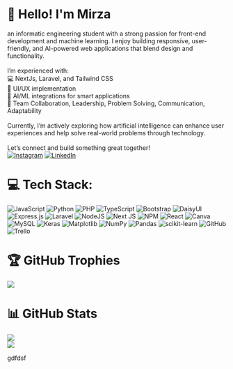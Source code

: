 # 💫 Hello! I'm Mirza
 an informatic engineering student with a strong passion for front-end development and machine learning. I enjoy building responsive, user-friendly, and AI-powered web applications that blend design and functionality.<br><br>I’m experienced with:<br>💻 NextJs, Laravel, and Tailwind CSS<br>🎨 UI/UX implementation<br>🧠 AI/ML integrations for smart applications<br>🤝 Team Collaboration, Leadership, Problem 
Solving, Communication, Adaptability <br><br>Currently, I’m actively exploring how artificial intelligence can enhance user experiences and help solve real-world problems through technology.<br><br>Let’s connect and build something great together!
<br>
[![Instagram](https://img.shields.io/badge/Instagram-%23E4405F.svg?logo=Instagram&logoColor=white)](https://instagram.com/https://www.instagram.com/mirzaardanas/) [![LinkedIn](https://img.shields.io/badge/LinkedIn-%230077B5.svg?logo=linkedin&logoColor=white)](https://linkedin.com/in/https://www.linkedin.com/in/mirzaardanas/) 

# 💻 Tech Stack:
![JavaScript](https://img.shields.io/badge/javascript-%23323330.svg?style=flat-square&logo=javascript&logoColor=%23F7DF1E) ![Python](https://img.shields.io/badge/python-3670A0?style=flat-square&logo=python&logoColor=ffdd54) ![PHP](https://img.shields.io/badge/php-%23777BB4.svg?style=flat-square&logo=php&logoColor=white) ![TypeScript](https://img.shields.io/badge/typescript-%23007ACC.svg?style=flat-square&logo=typescript&logoColor=white) ![Bootstrap](https://img.shields.io/badge/bootstrap-%238511FA.svg?style=flat-square&logo=bootstrap&logoColor=white) ![DaisyUI](https://img.shields.io/badge/daisyui-5A0EF8?style=flat-square&logo=daisyui&logoColor=white) ![Express.js](https://img.shields.io/badge/express.js-%23404d59.svg?style=flat-square&logo=express&logoColor=%2361DAFB) ![Laravel](https://img.shields.io/badge/laravel-%23FF2D20.svg?style=flat-square&logo=laravel&logoColor=white) ![NodeJS](https://img.shields.io/badge/node.js-6DA55F?style=flat-square&logo=node.js&logoColor=white) ![Next JS](https://img.shields.io/badge/Next-black?style=flat-square&logo=next.js&logoColor=white) ![NPM](https://img.shields.io/badge/NPM-%23CB3837.svg?style=flat-square&logo=npm&logoColor=white) ![React](https://img.shields.io/badge/react-%2320232a.svg?style=flat-square&logo=react&logoColor=%2361DAFB) ![Canva](https://img.shields.io/badge/Canva-%2300C4CC.svg?style=flat-square&logo=Canva&logoColor=white) ![MySQL](https://img.shields.io/badge/mysql-4479A1.svg?style=flat-square&logo=mysql&logoColor=white) ![Keras](https://img.shields.io/badge/Keras-%23D00000.svg?style=flat-square&logo=Keras&logoColor=white) ![Matplotlib](https://img.shields.io/badge/Matplotlib-%23ffffff.svg?style=flat-square&logo=Matplotlib&logoColor=black) ![NumPy](https://img.shields.io/badge/numpy-%23013243.svg?style=flat-square&logo=numpy&logoColor=white) ![Pandas](https://img.shields.io/badge/pandas-%23150458.svg?style=flat-square&logo=pandas&logoColor=white) ![scikit-learn](https://img.shields.io/badge/scikit--learn-%23F7931E.svg?style=flat-square&logo=scikit-learn&logoColor=white) ![GitHub](https://img.shields.io/badge/github-%23121011.svg?style=flat-square&logo=github&logoColor=white) ![Trello](https://img.shields.io/badge/Trello-%23026AA7.svg?style=flat-square&logo=Trello&logoColor=white)
# 🏆 GitHub Trophies
![](https://github-profile-trophy.vercel.app/?username=Gutserk&theme=radical&no-frame=false&no-bg=true&margin-w=4)
# 📊 GitHub Stats
![](https://github-readme-stats.vercel.app/api?username=Gutserk&theme=dark&hide_border=false&include_all_commits=true&count_private=false)<br/>
![](https://github-readme-stats.vercel.app/api/top-langs/?username=Gutserk&theme=dark&hide_border=false&include_all_commits=true&count_private=false&layout=compact)


<!-- Proudly created with GPRM ( https://gprm.itsvg.in ) -->
gdfdsf